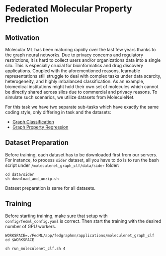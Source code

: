 # Federated Molecular Property Prediction 

## Motivation

Molecular ML has been maturing rapidly over the last few years thanks to the graph neural networks. Due to privacy concerns and regulatory restrictions, it is hard to collect users and/or organizations data into a single silo. This is especially crucial for bioinformatics and drug discovery applications. Coupled with the aforementioned reasons, learnable representations still struggle to deal with complex tasks under data scarcity, heterogeneity, and highly imbalanced classification. As an example, biomedical institutions might hold their own set of molecules which cannot be directly shared across silos due to commercial and privacy reasons. To simulate such scenarios, we utilize datasets from MoleculeNet.

For this task we have two separate sub-tasks which have exactly the same coding style, only differing in task and the datasets:
 - [Graph Classification](./FedML/app/fedgraphnn/moleculenet_graph_clf/README.md)
 - [Graph Property Regression](./FedML/app/fedgraphnn/moleculenet_graph_reg/README.md)

## Dataset Preparation
Before training, each dataset has to be downloaded first from our servers. For instance, to process `sider` dataset, all you have to do is to run the bash script under  `/moleculenet_graph_clf/data/sider` folder: 

```
cd data/sider
sh download_and_unzip.sh
```

Dataset preparation is same for all datasets.

## Training
Before starting training, make sure that setup with  `config/fedml_config.yaml` is correct. Then start the training with the desired number of GPU workers.
```
WORKSPACE=./FedML/app/fedgraphnn/applications/moleculenet_graph_clf
cd $WORKSPACE

sh run_moleculenet_clf.sh 4
```